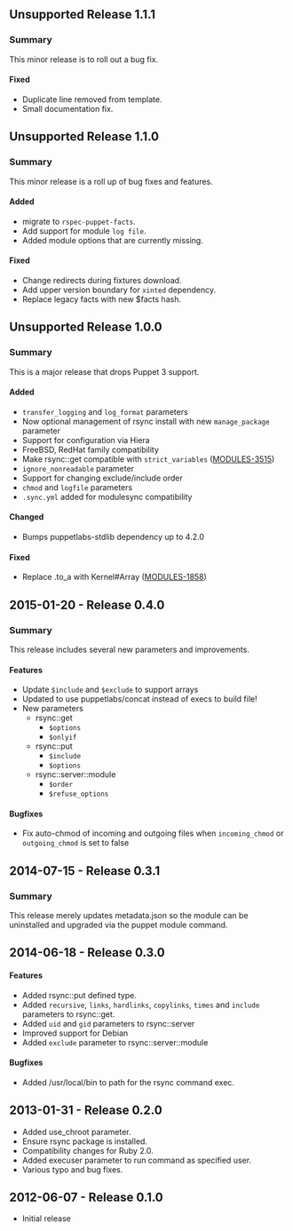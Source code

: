## Unsupported Release 1.1.1
### Summary

This minor release is to roll out a bug fix.

#### Fixed

- Duplicate line removed from template.
- Small documentation fix.

## Unsupported Release 1.1.0
### Summary

This minor release is a roll up of bug fixes and features.

#### Added
- migrate to `rspec-puppet-facts`.
- Add support for module `log file`.
- Added module options that are currently missing.

#### Fixed
- Change redirects during fixtures download.
- Add upper version boundary for `xinted` dependency.
- Replace legacy facts with new $facts hash.

## Unsupported Release 1.0.0
### Summary
This is a major release that drops Puppet 3 support.

#### Added
- `transfer_logging` and `log_format` parameters
- Now optional management of rsync install with new `manage_package` parameter
- Support for configuration via Hiera
- FreeBSD, RedHat family compatibility
- Make rsync::get compatible with `strict_variables` ([MODULES-3515](https://tickets.puppet.com/browse/MODULES-3515))
- `ignore_nonreadable` parameter
- Support for changing exclude/include order
- `chmod` and `logfile` parameters
- `.sync.yml` added for modulesync compatibility

#### Changed
- Bumps puppetlabs-stdlib dependency up to 4.2.0

#### Fixed
- Replace .to_a with Kernel#Array ([MODULES-1858](https://tickets.puppet.com/browse/MODULES-1858))


## 2015-01-20 - Release 0.4.0
### Summary

This release includes several new parameters and improvements.

#### Features
- Update `$include` and `$exclude` to support arrays
- Updated to use puppetlabs/concat instead of execs to build file!
- New parameters
  - rsync::get
    - `$options`
    - `$onlyif`
  - rsync::put
    - `$include`
    - `$options`
  - rsync::server::module
    - `$order`
    - `$refuse_options`

#### Bugfixes
- Fix auto-chmod of incoming and outgoing files when `incoming_chmod` or `outgoing_chmod` is set to false

## 2014-07-15 - Release 0.3.1
### Summary

This release merely updates metadata.json so the module can be uninstalled and
upgraded via the puppet module command.

## 2014-06-18 - Release 0.3.0
#### Features
- Added rsync::put defined type.
- Added `recursive`, `links`, `hardlinks`, `copylinks`, `times` and `include`
parameters to rsync::get.
- Added `uid` and `gid` parameters to rsync::server
- Improved support for Debian
- Added `exclude` parameter to rsync::server::module

#### Bugfixes
- Added /usr/local/bin to path for the rsync command exec.


## 2013-01-31 - Release 0.2.0
- Added use_chroot parameter.
- Ensure rsync package is installed.
- Compatibility changes for Ruby 2.0.
- Added execuser parameter to run command as specified user.
- Various typo and bug fixes.

## 2012-06-07 - Release 0.1.0
- Initial release
